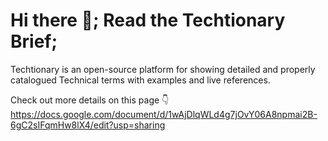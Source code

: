 # Hi there 👋; Read the Techtionary Brief;
Techtionary is an open-source platform for showing detailed and properly catalogued Technical terms with examples and live references.

Check out more details on this page 👇
<br />
https://docs.google.com/document/d/1wAjDlqWLd4g7jOvY06A8npmai2B-6gC2sIFqmHw8lX4/edit?usp=sharing
